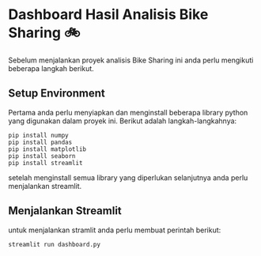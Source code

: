 # Dashboard Hasil Analisis Bike Sharing :bike:
Sebelum menjalankan proyek analisis Bike Sharing ini anda perlu mengikuti beberapa langkah berikut.

## Setup Environment
Pertama anda perlu menyiapkan dan menginstall beberapa library python yang digunakan dalam proyek ini. Berikut adalah langkah-langkahnya:

```
pip install numpy
pip install pandas
pip install matplotlib
pip install seaborn
pip install streamlit
```
setelah menginstall semua library yang diperlukan selanjutnya anda perlu menjalankan streamlit.

## Menjalankan Streamlit
untuk menjalankan stramlit anda perlu membuat perintah berikut:

```
streamlit run dashboard.py
```

